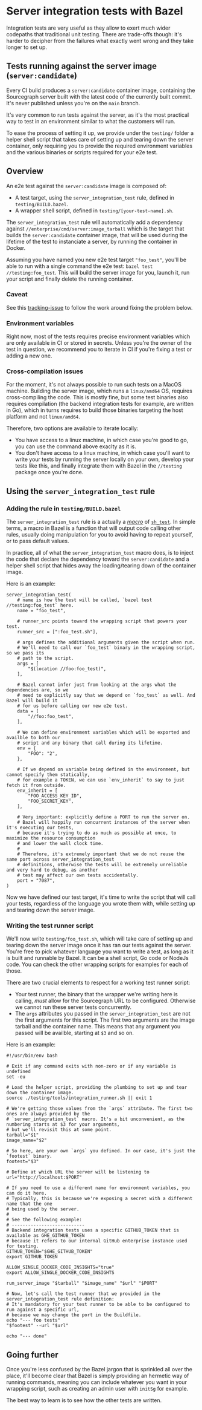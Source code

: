 # Server integration tests with Bazel

Integration tests are very useful as they allow to exert much wider codepaths that traditional unit testing. There are trade-offs though: it's harder to decipher from the failures what exactly went wrong and they take longer to set up. 

## Tests running against the server image (`server:candidate`) 

Every CI build produces a `server:candidate` container image, containing the Sourcegraph server built with the latest code of the currently built commit. It's never published unless you're on the `main` branch.

It's very common to run tests against the server, as it's the most practical way to test in an environment similar to what the customers will run. 

To ease the process of setting it up, we provide under the `testing/` folder a helper shell script that takes care of setting up and tearing down the server container, only requiring you to provide the required environment variables and the various binaries or scripts required for your e2e test. 
 
## Overview 

An e2e test against the `server:candidate` image is composed of: 

- A test target, using the `server_integration_test` rule, defined in `testing/BUILD.bazel`. 
- A wrapper shell script, defined in `testing/[your-test-name].sh`.

The `server_integration_test` rule will automatically add a dependency against `//enterprise/cmd/server:image_tarball` which is the target that builds the `server:candidate` container image, that will be used during the lifetime of the test to instanciate a server, by running the container in Docker. 

Assuming you have named you new e2e test target `"foo_test"`, you'll be able to run with a single command the e2e test: `bazel test //testing:foo_test`. This will build the server image for you, launch it, run your script and finally delete the running container. 

### Caveat 

See this [tracking-issue](https://github.com/sourcegraph/sourcegraph/issues/53637) to follow the work around fixing the problem below.

### Environment variables 

Right now, most of the tests requires precise environment variables which are only available in CI or stored in secrets. Unless you're the owner of the test in question, we recommend you to iterate in CI if you're fixing a test or adding a new one. 

### Cross-compilation issues

For the moment, it's not always possible to run such tests on a MacOS machine. Building the server image, which runs a `linux/amd64` OS, requires cross-compiling the code. This is mostly fine, but some test binaries also requires compilation (the backend integration tests for example, are written in Go), which in turns requires to build those binaries targeting the host platform and not `linux/amd64`. 

Therefore, two options are available to iterate locally: 

- You have access to a linux machine, in which case you're good to go, you can use the command above exaclty as it is. 
- You don't have access to a linux machine, in which case you'll want to write your tests by running the server locally on your own, develop your tests like this, and finally integrate them with Bazel in the `//testing` package once you're done.

## Using the `server_integration_test` rule

### Adding the rule in `testing/BUILD.bazel` 

The `server_integration_test` rule is a actually a [_macro_](https://bazel.build/extending/macros) of [`sh_test`](https://bazel.build/reference/be/shell#sh_test). In simple terms, a macro in Bazel is a function that will output code calling other rules, usually doing manipulation for you to avoid having to repeat yourself, or to pass default values. 

In practice, all of what the `server_integration_test` macro does, is to inject the code that declare the dependency toward the `server:candidate` and a helper shell script that hides away the loading/tearing down of the container image.

Here is an example: 

```
server_integration_test(
    # name is how the test will be called, `bazel test //testing:foo_test` here.
    name = "foo_test",

    # runner_src points toward the wrapping script that powers your test.
    runner_src = [":foo_test.sh"],

    # args defines the additional arguments given the script when run. 
    # We'll need to call our `foo_test` binary in the wrapping script, so we pass its 
    # path to the script.
    args = [
        "$(location //foo:foo_test)", 
    ],

    # Bazel cannot infer just from looking at the args what the dependencies are, so we
    # need to explicitly say that we depend on `foo_test` as well. And Bazel will build it 
    # for us before calling our new e2e test.
    data = [
        "//foo:foo_test",
    ],

    # We can define environment variables which will be exported and availble to both our 
    # script and any binary that call during its lifetime.
    env = {
        "FOO": "2",
    },

    # If we depend on variable being defined in the environment, but cannot specify them statically,
    # for example a TOKEN, we can use `env_inherit` to say to just fetch it from outside.
    env_inherit = [
        "FOO_ACCESS_KEY_ID",
        "FOO_SECRET_KEY",
    ],

    # Very important: explicitly define a PORT to run the server on. 
    # Bazel will happily run concurrent instances of the server when it's executing our tests, 
    # because it's trying to do as much as possible at once, to maximize the resource consumption 
    # and lower the wall clock time. 
    # 
    # Therefore, it's extremely important that we do not reuse the same port across server_integration_test 
    # definitions, otherwise the tests will be extremely unreliable and very hard to debug, as another 
    # test may affect our own tests accidentally. 
    port = "7087",
)
```

Now we have defined our test target, it's time to write the script that will call your tests, regardless of the language you wrote them with, while setting up and tearing down the server image.

### Writing the test runner script

We'll now write `testing/foo_test.sh`, which will take care of setting up and tearing down the server image once it has ran our tests against the server.
You're free to pick whatever language you want to write a test, as long as it is built and runnable by Bazel. It can be a shell script, Go code or 
NodeJs code. You can check the other wrapping scripts for examples for each of those. 

There are two crucial elements to respect for a working test runner script: 

- Your test runner, the binary that the wrapper we're writing here is calling, _must_ allow for the Sourcegraph URL to be configured. Otherwise we cannot run these server tests concurrently. 
- The `args` attributes you passed in the `server_integration_test` are not the first arguments for this script. The first two arguments are the image tarball and the container name. This means that any argument you passed will be availble, starting at `$3` and so on. 

Here is an example: 

```
#!/usr/bin/env bash

# Exit if any command exits with non-zero or if any variable is undefined 
set -eu

# Load the helper script, providing the plumbing to set up and tear down the container image.
source ./testing/tools/integration_runner.sh || exit 1

# We're getting those values from the `args` attribute. The first two ones are always provided by the 
# `server_integration_test` macro. It's a bit unconvenient, as the numbering starts at $3 for your arguments,
# but we'll revisit this at some point.
tarball="$1"
image_name="$2"

# So here, are your own `args` you defined. In our case, it's just the `footest` binary.
footest="$3"

# Define at which URL the server will be listening to
url="http://localhost:$PORT"

# If you need to use a different name for environment variables, you can do it here. 
# Typically, this is because we're exposing a secret with a different name that the one
# being used by the server. 
# 
# See the following example: 
# ---------------------------
# Backend integration tests uses a specific GITHUB_TOKEN that is available as GHE_GITHUB_TOKEN
# because it refers to our internal GitHub enterprise instance used for testing.
GITHUB_TOKEN="$GHE_GITHUB_TOKEN"
export GITHUB_TOKEN

ALLOW_SINGLE_DOCKER_CODE_INSIGHTS="true"
export ALLOW_SINGLE_DOCKER_CODE_INSIGHTS

run_server_image "$tarball" "$image_name" "$url" "$PORT"

# Now, let's call the test runner that we provided in the server_integration_test rule definition:
# It's mandatory for your test runner to be able to be configured to run against a specific url, 
# because we may change the port in the Buildfile.
echo "--- foo tests"
"$footest" --url "$url"

echo "--- done"
```

## Going further 

Once you're less confused by the Bazel jargon that is sprinkled all over the place, it'll become clear that Bazel is simply providing 
an hermetic way of running commands, meaning you can include whatever you want in your wrapping script, such as creating an 
admin user with `initSg` for example. 

The best way to learn is to see how the other tests are written.
